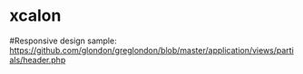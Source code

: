 # xcalon

#Responsive design sample:
https://github.com/glondon/greglondon/blob/master/application/views/partials/header.php
